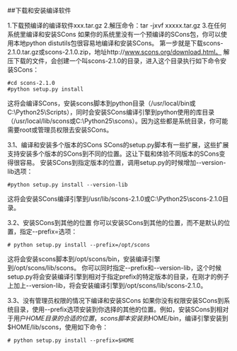 ##下载和安装编译软件

1.下载预编译的编译软件xxx.tar.gz
2.解压命令：tar -jxvf xxxxx.tar.gz
3.在任何系统里编译和安装SCons
如果你的系统里没有一个预编译的SCons包，你可以使用本地python distutils包很容易地编译和安装SCons。
第一步就是下载scons-2.1.0.tar.gz或scons-2.1.0.zip，地址http://www.scons.org/download.html。
解压下载的文件，会创建一个叫scons-2.1.0的目录，进入这个目录执行如下命令安装SCons：
    
    #cd scons-2.1.0
    #python setup.py install

这将会编译SCons，安装scons脚本到python目录（/usr/local/bin或C:\Python25\Scripts），同时会安装SCons编译引擎到python使用的库目录（/usr/local/lib/scons或C:\Python25\scons）。因为这些都是系统目录，你可能需要root或管理员权限去安装SCons。
 
3.1、编译和安装多个版本的SCons
SCons的setup.py脚本有一些扩展，这些扩展支持安装多个版本的SCons到不同的位置。这让下载和体验不同版本的SCons变得很容易。
安装SCons到指定版本的位置，调用setup.py的时候增加--version-lib选项：
    
    #python setup.py install --version-lib

这将会安装SCons编译引擎到/usr/lib/scons-2.1.0或C:\Python25\scons-2.1.0目录。
 
3.2、安装SCons到其他的位置
你可以安装SCons到其他的位置，而不是默认的位置，指定--prefix=选项：

    # python setup.py install --prefix=/opt/scons

这将会安装scons脚本到/opt/scons/bin，安装编译引擎到/opt/scons/lib/scons。
你可以同时指定--prefix和--version-lib，这个时候setup.py将会安装编译引擎到相对于指定prefix的特定版本的目录，在刚才的例子上加上--version-lib，将会安装编译引擎到/opt/scons/lib/scons-2.1.0。
 
3.3、没有管理员权限的情况下编译和安装SCons
如果你没有权限安装SCons到系统目录，使用--prefix选项安装到你选择的其他的位置。例如，安装SCons到相对于用户$HOME目录的合适的位置，scons脚本安装到$HOME/bin，编译引擎安装到$HOME/lib/scons，使用如下命令：
    
    # python setup.py install --prefix=$HOME